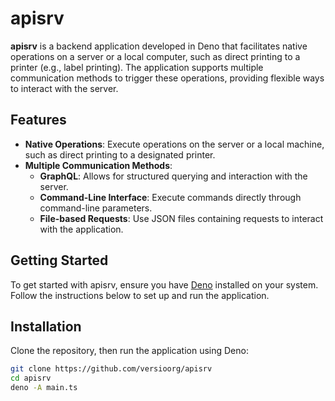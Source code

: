 # apisrv

**apisrv** is a backend application developed in Deno that facilitates native operations on a server or a local computer, such as direct printing to a printer (e.g., label printing). The application supports multiple communication methods to trigger these operations, providing flexible ways to interact with the server.

## Features

- **Native Operations**: Execute operations on the server or a local machine, such as direct printing to a designated printer.
- **Multiple Communication Methods**:
  - **GraphQL**: Allows for structured querying and interaction with the server.
  - **Command-Line Interface**: Execute commands directly through command-line parameters.
  - **File-based Requests**: Use JSON files containing requests to interact with the application.

## Getting Started

To get started with apisrv, ensure you have [Deno](https://deno.land/) installed on your system. Follow the instructions below to set up and run the application.

## Installation

Clone the repository, then run the application using Deno:

```bash
git clone https://github.com/versioorg/apisrv
cd apisrv
deno -A main.ts
